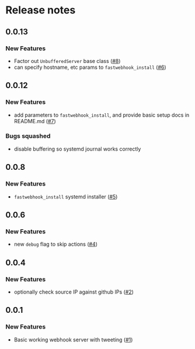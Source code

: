 # Release notes

<!-- do not remove -->

## 0.0.13

### New Features

- Factor out `UnbufferedServer` base class ([#8](https://github.com/fastai/fastwebhook/issues/8))
- can specify hostname, etc params to `fastwebhook_install` ([#6](https://github.com/fastai/fastwebhook/issues/6))


## 0.0.12

### New Features

- add parameters to `fastwebhook_install`, and provide basic setup docs in README.md ([#7](https://github.com/fastai/fastwebhook/issues/7))

### Bugs squashed

- disable buffering so systemd journal works correctly


## 0.0.8

### New Features

- `fastwebhook_install` systemd installer ([#5](https://github.com/fastai/fastwebhook/issues/5))


## 0.0.6

### New Features

- new `debug` flag to skip actions ([#4](https://github.com/fastai/fastwebhook/issues/4))


## 0.0.4

### New Features

- optionally check source IP against github IPs ([#2](https://github.com/fastai/fastwebhook/issues/2))


## 0.0.1

### New Features

- Basic working webhook server with tweeting ([#1](https://github.com/fastai/fastwebhook/issues/1))

